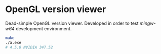 OpenGL version viewer
========

Dead-simple OpenGL version viewer. Developed in order to test *mingw-w64*
development environment.

```sh
make
./a.exe
# 4.5.0 NVIDIA 347.52
```
